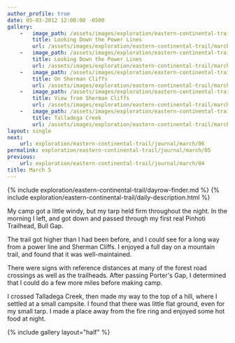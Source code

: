 ```yaml
---
author_profile: true
date: 05-03-2012 12:00:00 -0500
gallery:
    -   image_path: /assets/images/exploration/eastern-continental-trail/march/small/5-1.jpg
        title: Looking Down the Power Lines
        url: /assets/images/exploration/eastern-continental-trail/march/large/5-1.jpg
    -   image_path: /assets/images/exploration/eastern-continental-trail/march/small/5-2.jpg
        title: Looking Down the Power Lines
        url: /assets/images/exploration/eastern-continental-trail/march/large/5-2.jpg
    -   image_path: /assets/images/exploration/eastern-continental-trail/march/small/5-3.jpg
        title: On Sherman Cliffs
        url: /assets/images/exploration/eastern-continental-trail/march/large/5-3.jpg
    -   image_path: /assets/images/exploration/eastern-continental-trail/march/small/5-4.jpg
        title: View from Sherman Cliffs
        url: /assets/images/exploration/eastern-continental-trail/march/large/5-4jpg
    -   image_path: /assets/images/exploration/eastern-continental-trail/march/small/5-5.jpg
        title: Talladega Creek
        url: /assets/images/exploration/eastern-continental-trail/march/large/5-5.jpg
layout: single
next:
    url: exploration/eastern-continental-trail/journal/march/06
permalink: exploration/eastern-continental-trail/journal/march/05
previous:
    url: exploration/eastern-continental-trail/journal/march/04
title: March 5
---
```

{% include exploration/eastern-continental-trail/dayrow-finder.md %}
{% include exploration/eastern-continental-trail/daily-description.html %}

My camp got a little windy, but my tarp held firm throughout the night. In the morning I left, and got down and passed through my first real Pinhoti Trailhead, Bull Gap.

The trail got higher than I had been before, and I could see for a long way from a power line and Sherman Cliffs. I enjoyed a full day on a mountain trail, and found that it was well-maintained.

There were signs with reference distances at many of the forest road crossings as well as the trailheads. After passing Porter's Gap, I determined that I could do a few more miles before making camp.

I crossed Talladega Creek, then made my way to the top of a hill, where I settled at a small campsite. I found that there was little flat ground, even for my small tarp. I made a place away from the fire ring and enjoyed some hot food at night.

{% include gallery layout="half" %}